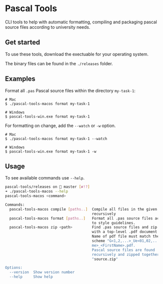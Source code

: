 # Pascal Tools

CLI tools to help with automatic formatting, compiling and packaging pascal source files according to university needs.

## Get started

To use these tools, download the exectuable for your operating system.

The binary files can be found in the `./releases` folder.

## Examples

Format all `.pas` Pascal source files within the directory `my-task-1`:

````
# Mac
$ ./pascal-tools-macos format my-task-1

# Windows
$ pascal-tools-win.exe format my-task-1
````

For formatting on change, add the `--watch` or `-w` option.


````
# Mac
$ ./pascal-tools-macos format my-task-1 --watch

# Windows
$ pascal-tools-win.exe format my-task-1 -w
````

## Usage

To see available commands use `--help`.

````sh
pascal-tools/releases on  master [✘!?] 
➜ ./pascal-tools-macos --help
pascal-tools-macos <command>

Commands:
  pascal-tools-macos compile [paths..]  Compile all files in the given paths
                                        recursively
  pascal-tools-macos format [paths..]   Format all .pas source files according
                                        to style guidelines.
  pascal-tools-macos zip <path>         Find .pas source files and zip it along
                                        with a top-level .pdf document.
                                        Name of pdf file must match the naming
                                        scheme "G<1,2,...>_Ue<01,02,...>_<LastNa
                                        me>_<FirstName>.pdf.
                                        Pascal source files are found
                                        recursively and zipped together under
                                        "source.zip"

Options:
  --version  Show version number                                       [boolean]
  --help     Show help                                                 [boolean]
````